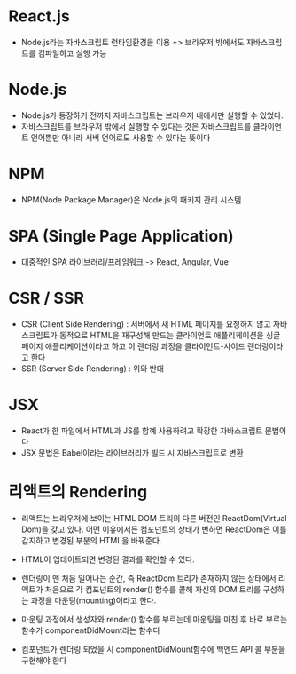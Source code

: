 # React.js 
- Node.js라는 자바스크립트 런타임환경을 이용 => 브라우저 밖에서도 자바스크립트를 컴파일하고 실행 가능

# Node.js
- Node.js가 등장하기 전까지 자바스크립트는 브라우저 내에서만 실행할 수 있었다.
- 자바스크립트를 브라우저 밖에서 실행할 수 있다는 것은 자바스크립트를 클라이언트 언어뿐만 아니라 서버 언어로도 사용할 수 있다는 뜻이다

# NPM
- NPM(Node Package Manager)은 Node.js의 패키지 관리 시스템


# SPA (Single Page Application) 
- 대중적인 SPA 라이브러리/프레임워크 -> React, Angular, Vue

# CSR / SSR
- CSR (Client Side Rendering) : 서버에서 새 HTML 페이지를 요청하지 않고 자바스크립트가 동적으로 HTML을 재구성해 만드는 클라이언트 애플리케이션을 싱글 페이지 애플리케이션이라고 하고
이 렌더링 과정을 클라이언트-사이드 렌더링이라고 한다
- SSR (Server Side Rendering) : 위와 반대 

# JSX
- React가 한 파일에서 HTML과 JS를 함꼐 사용하려고 확장한 자바스크립트 문법이다
- JSX 문법은 Babel이라는 라이브러리가 빌드 시 자바스크립트로 변환


# 리액트의 Rendering
- 리액트는 브라우저에 보이는 HTML DOM 트리의 다른 버전인 ReactDom(Virtual Dom)을 갖고 있다. 어떤 이유에서든 컴포넌트의 상태가 변하면 ReactDom은 이를 감지하고 변경된 부분의 HTML을 바꿔준다.
- HTML이 업데이트되면 변경된 결과를 확인할 수 있다.

- 렌더링이 맨 처음 일어나는 순간, 즉 ReactDom 트리가 존재하지 않는 상태에서 리액트가 처음으로 각 컴포넌트의 render() 함수를 콜해 자신의 DOM 트리를 구성하는 과정을 마운팅(mounting)이라고 한다.
- 마운팅 과정에서 생성자와 render() 함수를 부르는데 마운팅을 마친 후 바로 부르는 함수가 componentDidMount라는 함수다
- 컴포넌트가 렌더링 되었을 시 componentDidMount함수에 백엔드 API 콜 부분을 구현해야 한다
